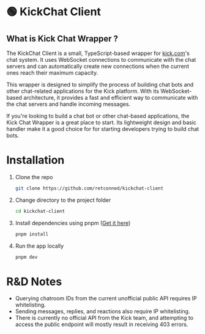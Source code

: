 # 🟢 KickChat Client

## **What is Kick Chat Wrapper ?**

The KickChat Client is a small, TypeScript-based wrapper for [kick.com](https://kick.com)'s chat system. It uses WebSocket connections to communicate with the chat servers and can automatically create new connections when the current ones reach their maximum capacity.

This wrapper is designed to simplify the process of building chat bots and other chat-related applications for the Kick platform. With its WebSocket-based architecture, it provides a fast and efficient way to communicate with the chat servers and handle incoming messages.

If you're looking to build a chat bot or other chat-based applications, the Kick Chat Wrapper is a great place to start. Its lightweight design and basic handler make it a good choice for for starting developers trying to build chat bots.

# Installation

1. Clone the repo

   ```sh
   git clone https://github.com/retconned/kickchat-client
   ```

2. Change directory to the project folder

   ```sh
   cd kickchat-client
   ```

3. Install dependencies using pnpm ([Get it here](https://pnpm.io/installation))

   ```sh
   pnpm install
   ```

4. Run the app locally

   ```sh
   pnpm dev
   ```

# R&D Notes

- Querying chatroom IDs from the current unofficial public API requires IP whitelisting.
- Sending messages, replies, and reactions also require IP whitelisting.
- There is currently no official API from the Kick team, and attempting to access the public endpoint will mostly result in receiving 403 errors.
